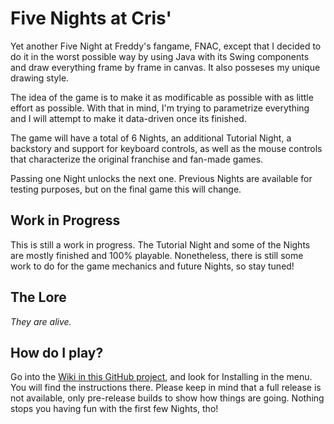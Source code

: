 # Five Nights at Cris'
Yet another Five Night at Freddy's fangame, FNAC, except that I decided to do it in the worst possible way by using Java with its Swing components and draw everything frame by frame in canvas. It also posseses my unique drawing style.

The idea of the game is to make it as modificable as possible with as little effort as possible. With that in mind, I'm trying to parametrize everything and I will attempt to make it data-driven once its finished.

The game will have a total of 6 Nights, an additional Tutorial Night, a backstory and support for keyboard controls, as well as the mouse controls that characterize the original franchise and fan-made games.

Passing one Night unlocks the next one. Previous Nights are available for testing purposes, but on the final game this will change.

## Work in Progress
This is still a work in progress. The Tutorial Night and some of the Nights are mostly finished and 100% playable. Nonetheless, there is still some work to do for the game mechanics and future Nights, so stay tuned!

## The Lore
_They are alive._

## How do I play?
Go into the [Wiki in this GitHub project](https://github.com/Cristichi/FiveNightsAtCrisJava/wiki), and look for Installing in the menu. You will find the instructions there. Please keep in mind that a full release is not available, only pre-release builds to show how things are going. Nothing stops you having fun with the first few Nights, tho! 

